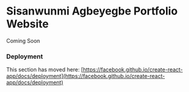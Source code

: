 # Sisanwunmi Agbeyegbe Portfolio Website

Coming Soon

### Deployment

This section has moved here: [https://facebook.github.io/create-react-app/docs/deployment](https://facebook.github.io/create-react-app/docs/deployment)
